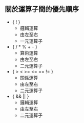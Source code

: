 ## **關於運算子間的優先順序**

* { ! }
  * 邏輯運算
  * 由左至右
  * 一元運算子
* { / * % + - }
  * 算術運算
  * 由左至右
  * 二元運算子
* { > < >= <= == != }
  * 關係運算
  * 由左至右
  * 二元運算子
* { && || }
  * 邏輯運算
  * 由左至右
  * 二元運算子
